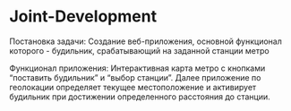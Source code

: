 # Joint-Development
Постановка задачи:
Создание веб-приложения, основной функционал которого - будильник, срабатывающий на заданной станции метро

Функционал приложения:
Интерактивная карта метро с кнопками “поставить будильник” и “выбор станции”. Далее приложение по геолокации определяет текущее местоположение и активирует будильник при достижении определенного расстояния до станции.
